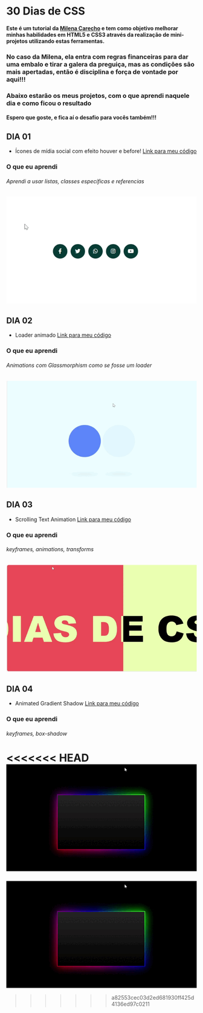 # 30 Dias de CSS
#### Este é um tutorial da <a href="https://github.com/MilenaCarecho">Milena Carecho</a> e tem como objetivo melhorar minhas habilidades em HTML5 e CSS3 através da realização de mini-projetos utilizando estas ferramentas.
### No caso da Milena, ela entra com regras financeiras para dar uma embalo e tirar a galera da preguiça, mas as condições são mais apertadas, então é disciplina e força de vontade por aqui!!!

### Abaixo estarão os meus projetos, com o que aprendi naquele dia e como ficou o resultado
#### Espero que goste, e fica aí o desafio para vocês também!!!

## DIA 01
* Ícones de mídia social com efeito houver e before! <a href="https://github.com/thaycelidonio/30DiasDeCss/tree/main/desafios/dia-01">Link para meu código</a>
### O que eu aprendi
###### Aprendi a usar listas, classes específicas e referencias
![dia 01](https://github.com/thaycelidonio/30DiasDeCss/blob/main/desafios/dia-01/Dia1.gif)

## DIA 02
* Loader animado <a href="https://github.com/thaycelidonio/30DiasDeCss/tree/main/desafios/dia-02">Link para meu código</a>
### O que eu aprendi
###### Animations com Glassmorphism como se fosse um loader
![dia 02](https://github.com/thaycelidonio/30DiasDeCss/blob/main/desafios/dia-02/dia-02.gif)

## DIA 03
* Scrolling Text Animation <a href="https://github.com/thaycelidonio/30DiasDeCss/tree/main/desafios/dia-03">Link para meu código</a>
### O que eu aprendi
###### keyframes, animations, transforms
![dia 03](https://github.com/thaycelidonio/30DiasDeCss/blob/main/desafios/dia-03/Dia03.gif)

## DIA 04
* Animated Gradient Shadow <a href="https://github.com/thaycelidonio/30DiasDeCss/tree/main/desafios/dia-04">Link para meu código</a>
### O que eu aprendi
###### keyframes, box-shadow
<<<<<<< HEAD
![dia 04](https://github.com/thaycelidonio/30DiasDeCss/blob/main/desafios/dia-04/dia%2004.gif.gif)
=======
![dia 04](https://github.com/thaycelidonio/30DiasDeCss/blob/main/desafios/dia-04/dia%2004.gif.gif)
>>>>>>> a82553cec03d2ed681930ff425d4136ed97c0211

